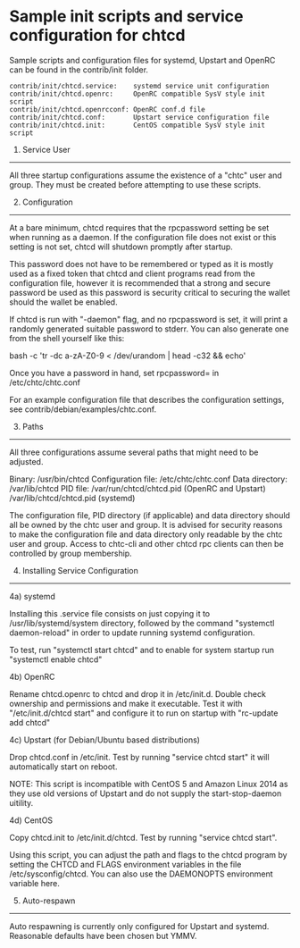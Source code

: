 Sample init scripts and service configuration for chtcd
==========================================================

Sample scripts and configuration files for systemd, Upstart and OpenRC
can be found in the contrib/init folder.

    contrib/init/chtcd.service:    systemd service unit configuration
    contrib/init/chtcd.openrc:     OpenRC compatible SysV style init script
    contrib/init/chtcd.openrcconf: OpenRC conf.d file
    contrib/init/chtcd.conf:       Upstart service configuration file
    contrib/init/chtcd.init:       CentOS compatible SysV style init script

1. Service User
---------------------------------

All three startup configurations assume the existence of a "chtc" user
and group.  They must be created before attempting to use these scripts.

2. Configuration
---------------------------------

At a bare minimum, chtcd requires that the rpcpassword setting be set
when running as a daemon.  If the configuration file does not exist or this
setting is not set, chtcd will shutdown promptly after startup.

This password does not have to be remembered or typed as it is mostly used
as a fixed token that chtcd and client programs read from the configuration
file, however it is recommended that a strong and secure password be used
as this password is security critical to securing the wallet should the
wallet be enabled.

If chtcd is run with "-daemon" flag, and no rpcpassword is set, it will
print a randomly generated suitable password to stderr.  You can also
generate one from the shell yourself like this:

bash -c 'tr -dc a-zA-Z0-9 < /dev/urandom | head -c32 && echo'

Once you have a password in hand, set rpcpassword= in /etc/chtc/chtc.conf

For an example configuration file that describes the configuration settings,
see contrib/debian/examples/chtc.conf.

3. Paths
---------------------------------

All three configurations assume several paths that might need to be adjusted.

Binary:              /usr/bin/chtcd
Configuration file:  /etc/chtc/chtc.conf
Data directory:      /var/lib/chtcd
PID file:            /var/run/chtcd/chtcd.pid (OpenRC and Upstart)
                     /var/lib/chtcd/chtcd.pid (systemd)

The configuration file, PID directory (if applicable) and data directory
should all be owned by the chtc user and group.  It is advised for security
reasons to make the configuration file and data directory only readable by the
chtc user and group.  Access to chtc-cli and other chtcd rpc clients
can then be controlled by group membership.

4. Installing Service Configuration
-----------------------------------

4a) systemd

Installing this .service file consists on just copying it to
/usr/lib/systemd/system directory, followed by the command
"systemctl daemon-reload" in order to update running systemd configuration.

To test, run "systemctl start chtcd" and to enable for system startup run
"systemctl enable chtcd"

4b) OpenRC

Rename chtcd.openrc to chtcd and drop it in /etc/init.d.  Double
check ownership and permissions and make it executable.  Test it with
"/etc/init.d/chtcd start" and configure it to run on startup with
"rc-update add chtcd"

4c) Upstart (for Debian/Ubuntu based distributions)

Drop chtcd.conf in /etc/init.  Test by running "service chtcd start"
it will automatically start on reboot.

NOTE: This script is incompatible with CentOS 5 and Amazon Linux 2014 as they
use old versions of Upstart and do not supply the start-stop-daemon uitility.

4d) CentOS

Copy chtcd.init to /etc/init.d/chtcd. Test by running "service chtcd start".

Using this script, you can adjust the path and flags to the chtcd program by
setting the CHTCD and FLAGS environment variables in the file
/etc/sysconfig/chtcd. You can also use the DAEMONOPTS environment variable here.

5. Auto-respawn
-----------------------------------

Auto respawning is currently only configured for Upstart and systemd.
Reasonable defaults have been chosen but YMMV.
